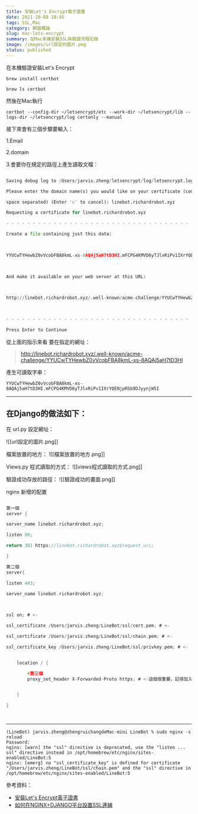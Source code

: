 ```yaml
---
title: 安裝Let's Encrypt電子證書
date: 2021-10-08 18:45
tags: SSL,Mac
category: 網路概論
slug: mac-lets-encrypt
summary: 在Mac本機安裝SSL與驗證流程記錄
image: /images/url設定的圖片.png
status: published
---
```



在本機驗證安裝Let's Encrypt

`brew install certbot`

`brew ls certbot`



然後在Mac執行  

`certbot --config-dir ~/letsencrypt/etc --work-dir ~/letsencrypt/lib --logs-dir ~/letsencrypt/log certonly --manual`


接下來會有三個步驟要輸入：

1.Email

2.domain

3.會要你在規定的路徑上產生讀取文檔：

```python

Saving debug log to /Users/jarvis.zheng/letsencrypt/log/letsencrypt.log

Please enter the domain name(s) you would like on your certificate (comma and/or

space separated) (Enter 'c' to cancel): linebot.richardrobot.xyz

Requesting a certificate for linebot.richardrobot.xyz

- - - - - - - - - - - - - - - - - - - - - - - - - - - - - - - - - - - - - - - -

Create a file containing just this data:

  

YYUCwTYHewbZ0vVcobFBA8kmL-xs-8AQAj5aH7tD3HI.mFCPG4KMVD6yTJlxRiPv1IXrYQENjpRSb9DJyynjW5I

  

And make it available on your web server at this URL:

  

http://linebot.richardrobot.xyz/.well-known/acme-challenge/YYUCwTYHewbZ0vVcobFBA8kmL-xs-8AQAj5aH7tD3HI

  

- - - - - - - - - - - - - - - - - - - - - - - - - - - - - - - - - - - - - - - -

Press Enter to Continue

```

從上面的指示來看 要在指定的網址：

> http://linebot.richardrobot.xyz/.well-known/acme-challenge/YYUCwTYHewbZ0vVcobFBA8kmL-xs-8AQAj5aH7tD3HI


產生可讀取字串：

`YYUCwTYHewbZ0vVcobFBA8kmL-xs-8AQAj5aH7tD3HI.mFCPG4KMVD6yTJlxRiPv1IXrYQENjpRSb9DJyynjW5I`


---

## 在Django的做法如下：


在 url.py 設定網址：

![[url設定的圖片.png]]


檔案放置的地方：
![[檔案放置的地方.png]]

Views.py 程式讀取的方式：
![[views程式讀取的方式.png]]


驗證成功存放的路徑：
![[驗證成功的畫面.png]]


nginx 新增的配置
```c

第一個
server {

server_name linebot.richardrobot.xyz;

listen 80;

return 301 https://linebot.richardrobot.xyz$request_uri;

}

第二個
server{

listen 443;

server_name linebot.richardrobot.xyz;

  

ssl on; # <-

ssl_certificate /Users/jarvis.zheng/LineBot/ssl/cert.pem; # <-

ssl_certificate /Users/jarvis.zheng/LineBot/ssl/chain.pem; # <-

ssl_certificate_key /Users/jarvis.zheng/LineBot/ssl/privkey.pem; # <-


	location / {

		#第三個
		proxy_set_header X-Forwarded-Proto https; # <-這個很重要，記得加入


	}

}




```


---

```沒有加最後的分號 ; 
(LineBot) jarvis.zheng@zhengruichangdeMac-mini LineBot % sudo nginx -s reload
Password:
nginx: [warn] the "ssl" directive is deprecated, use the "listen ... ssl" directive instead in /opt/homebrew/etc/nginx/sites-enabled/LineBot:5
nginx: [emerg] no "ssl_certificate_key" is defined for certificate "/Users/jarvis.zheng/LineBot/ssl/chain.pem" and the "ssl" directive in /opt/homebrew/etc/nginx/sites-enabled/LineBot:5
```


參考資料：

- [安裝Let's Encrypt電子證書](https://yinlei.org/x-plane10/big5.php?p=2017/01/lets-encrypt.html)
- [如何在NGINX+DJANGO平台設置SSL連線](https://jerry.thesolarsystems.net/?p=885)

